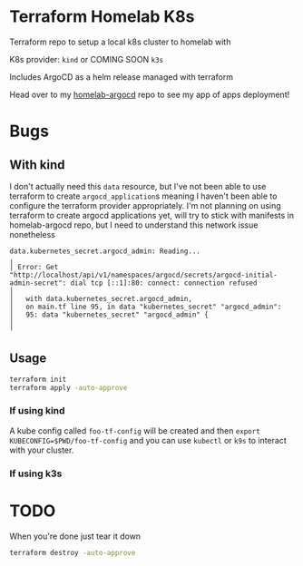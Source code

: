 # Terraform Homelab K8s

Terraform repo to setup a local k8s cluster to homelab with

K8s provider: `kind` or COMING SOON `k3s`

Includes ArgoCD as a helm release managed with terraform

Head over to my [homelab-argocd](https://www.github.com/pypeaday/homelab-argocd) repo to see  my app of apps deployment!


# Bugs

## With kind

 I don't actually need this `data` resource, but I've not been able to use terraform to create `argocd_application`s meaning I haven't been able to configure the terraform provider appropriately. I'm not planning on using terraform to create argocd applications yet, will try to stick with manifests in homelab-argocd repo, but I need to understand this network issue nonetheless

```
data.kubernetes_secret.argocd_admin: Reading...
╷
│ Error: Get "http://localhost/api/v1/namespaces/argocd/secrets/argocd-initial-admin-secret": dial tcp [::1]:80: connect: connection refused
│ 
│   with data.kubernetes_secret.argocd_admin,
│   on main.tf line 95, in data "kubernetes_secret" "argocd_admin":
│   95: data "kubernetes_secret" "argocd_admin" {
│ 
╵
```

## Usage

```bash
terraform init
terraform apply -auto-approve
```

### If using kind

A kube config called `foo-tf-config` will be created and then `export KUBECONFIG=$PWD/foo-tf-config` and you can use `kubectl` or `k9s` to interact with your cluster.

### If using k3s

# TODO

When you're done just tear it down

```bash
terraform destroy -auto-approve
```
